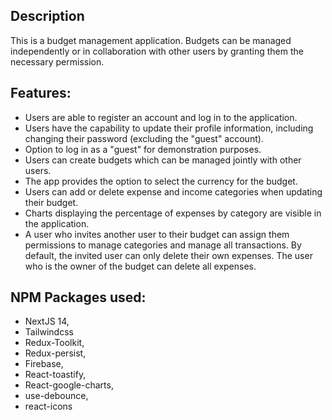 ## Description
This is a budget management application. Budgets can be managed independently or in collaboration with other users by granting them the necessary permission.

## Features:
- Users are able to register an account and log in to the application.
- Users have the capability to update their profile information, including changing their password (excluding the "guest" account).
- Option to log in as a "guest" for demonstration purposes.
- Users can create budgets which can be managed jointly with other users.
- The app provides the option to select the currency for the budget.
- Users can add or delete expense and income categories when updating their budget.
- Charts displaying the percentage of expenses by category are visible in the application.
- A user who invites another user to their budget can assign them permissions to manage categories and manage all transactions. By default, the invited user can only delete their own expenses. The user who is the owner of the budget can delete all expenses.

## NPM Packages used:
- NextJS 14,
- Tailwindcss
- Redux-Toolkit,
- Redux-persist,
- Firebase,
- React-toastify,
- React-google-charts,
- use-debounce,
- react-icons
